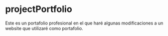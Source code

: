 # projectPortfolio
Este es un portafolio profesional en el que haré algunas modificaciones a un website que utilizaré como portafolio.
